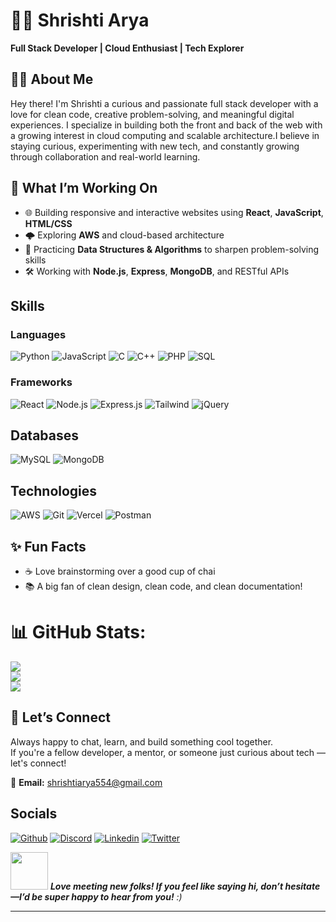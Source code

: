 # 👩‍💻 Shrishti Arya

**Full Stack Developer | Cloud Enthusiast | Tech Explorer**  




## 👩‍💻 About Me

Hey there! I'm Shrishti a curious and passionate full stack developer with a love for clean code, creative problem-solving, and meaningful digital experiences. I specialize in building both the front and back of the web with a growing interest in cloud computing and scalable architecture.I believe in staying curious, experimenting with new tech, and constantly growing through collaboration and real-world learning.





## 💼 What I’m Working On

- 🌐 Building responsive and interactive websites using **React**, **JavaScript**, **HTML/CSS**
- 🌩️ Exploring **AWS** and cloud-based architecture
- 🧩 Practicing **Data Structures & Algorithms** to sharpen problem-solving skills
- 🛠️ Working with **Node.js**, **Express**, **MongoDB**, and RESTful APIs




## Skills

### Languages

![Python](https://img.shields.io/badge/-Python-000?&logo=Python)
![JavaScript](https://img.shields.io/badge/-JavaScript-000?&logo=JavaScript)
![C](https://img.shields.io/badge/-C-000?&logo=C)
![C++](https://img.shields.io/badge/-C++-000?&logo=c%2b%2b&logoColor=00599C)
![PHP](https://img.shields.io/badge/-PHP-000?&logo=PHP)
![SQL](https://img.shields.io/badge/-SQL-000?&logo=MySQL)

### Frameworks

![React](https://img.shields.io/badge/-React-000?&logo=React)
![Node.js](https://img.shields.io/badge/-Node.js-000?&logo=node.js)
![Express.js](https://img.shields.io/badge/-ExpressJS-000?&logo=Express)
![Tailwind](https://img.shields.io/badge/-Tailwind-000?&logo=TailwindCSS)
![jQuery](https://img.shields.io/badge/-jQuery-000?&logo=jQuery)


## Databases

![MySQL](https://img.shields.io/badge/-MySQL-000?&logo=mysql)
![MongoDB](https://img.shields.io/badge/-MongoDB-000?&logo=MongoDB)


## Technologies

![AWS](https://img.shields.io/badge/-AWS-000?&logo=Amazon-AWS&logoColor=F90)
![Git](https://img.shields.io/badge/-Git-000?&logo=Git)
![Vercel](https://img.shields.io/badge/-Vercel-000?&logo=Vercel)
![Postman](https://img.shields.io/badge/-Postman-000?&logo=Postman)




## ✨ Fun Facts

- ☕ Love brainstorming over a good cup of chai
- 📚 A big fan of clean design, clean code, and clean documentation!






# 📊 GitHub Stats:
![](https://github-readme-stats.vercel.app/api?username=Shrishti554&theme=radical&hide_border=false&include_all_commits=false&count_private=false)<br/>
![](https://nirzak-streak-stats.vercel.app/?user=Shrishti554&theme=radical&hide_border=false)<br/>
![](https://github-readme-stats.vercel.app/api/top-langs/?username=Shrishti554&theme=radical&hide_border=false&include_all_commits=false&count_private=false&layout=compact)

## 🤝 Let’s Connect

Always happy to chat, learn, and build something cool together.  
If you're a fellow developer, a mentor, or someone just curious about tech — let's connect!

📩 **Email:** shrishtiarya554@gmail.com  


## Socials
[![Github](https://img.shields.io/badge/-Github-000?&logo=Github)](https://github.com/Shrishti554)
[![Discord](https://img.shields.io/badge/-Discord-000?&logo=Discord)](https://discord.com/users/shrishtiarya)
[![Linkedin](https://img.shields.io/badge/-Linkedin-000?&logo=Linkedin)](https://www.linkedin.com/in/shrishti-arya-0b1065258/)
[![Twitter](https://img.shields.io/badge/-Twitter-000?&logo=Twitter)](https://twitter.com/shrishti__arya)


<img src="https://media.giphy.com/media/LnQjpWaON8nhr21vNW/giphy.gif" width="60"> <em><b>Love meeting new folks! If you feel like saying hi, don’t hesitate—I’d be super happy to hear from you!</b> :)</em>

---
